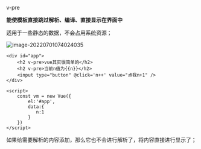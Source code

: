 v-pre

**能使模板直接跳过解析、编译、直接显示在界面中**



适用于一些静态的数据，不会占用系统资源；

![image-20220701074024035](C:\Users\Administrator\AppData\Roaming\Typora\typora-user-images\image-20220701074024035.png)

```
<div id="app">
    <h2 v-pre>vue其实很简单的</h2>
    <h2 v-pre>当前n值为{{n}}</h2>
    <input type="button" @click='n++' value="点我n+1" />
</div>

<script>
    const vm = new Vue({
        el:'#app',
        data:{
           n:1
        }
    })
</script>
```

如果给需要解析的内容添加，那么它也不会进行解析了，将内容直接进行显示了；